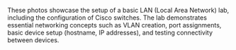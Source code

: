These photos showcase the setup of a basic LAN (Local Area Network) lab, including the configuration of Cisco switches. The lab demonstrates essential networking concepts such as VLAN creation, port assignments, basic device setup (hostname, IP addresses), and testing connectivity between devices. 
